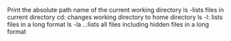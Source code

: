Print the absolute path name of the current working directory
ls -lists files in current directory
cd: changes working directory to home directory
ls -l: lists files in a long format
ls -la ..:lists all files including hidden files in a long format
